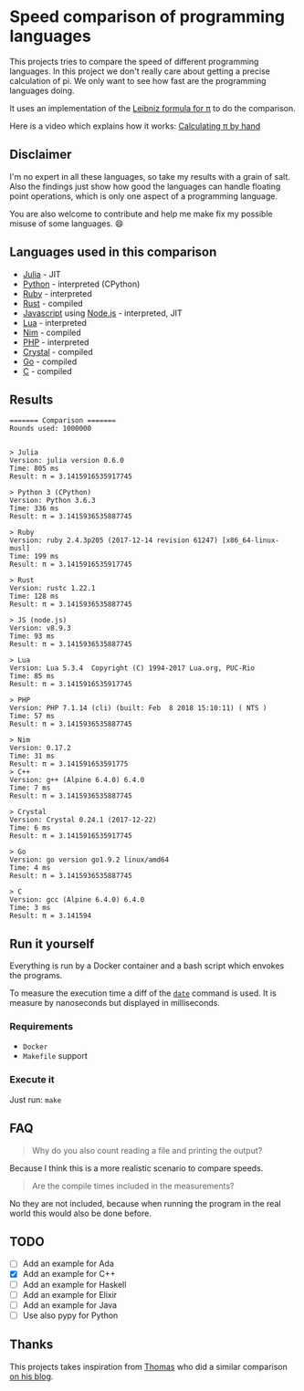 # Speed comparison of programming languages

This projects tries to compare the speed of different programming languages.
In this project we don't really care about getting a precise calculation of pi. We only want to see how fast are the programming languages doing.

It uses an implementation of the [Leibniz formula for π](https://en.wikipedia.org/wiki/Leibniz_formula_for_%CF%80) to do the comparison.

Here is a video which explains how it works: [Calculating π by hand](https://www.youtube.com/watch?v=HrRMnzANHHs)

## Disclaimer

I'm no expert in all these languages, so take my results with a grain of salt.<br>
Also the findings just show how good the languages can handle floating point operations, which is only one aspect of a programming language.

You are also welcome to contribute and help me make fix my possible misuse of some languages. :smile:

## Languages used in this comparison

- [Julia](http://julialang.org/) - JIT
- [Python](https://www.python.org/) - interpreted (CPython)
- [Ruby](https://www.ruby-lang.org/) - interpreted
- [Rust](https://www.rust-lang.org/)  - compiled
- [Javascript](https://www.ecma-international.org/publications/standards/Ecma-402.htm) using [Node.js](https://nodejs.org/) - interpreted, JIT
- [Lua](https://www.lua.org/) - interpreted
- [Nim](https://nim-lang.org/) - compiled
- [PHP](https://secure.php.net/) - interpreted
- [Crystal](https://crystal-lang.org/) - compiled
- [Go](https://golang.org/) - compiled
- [C](https://en.wikipedia.org/wiki/C_(programming_language)) - compiled

## Results

```text
======= Comparison =======
Rounds used: 1000000


> Julia
Version: julia version 0.6.0
Time: 805 ms
Result: π = 3.1415916535917745

> Python 3 (CPython)
Version: Python 3.6.3
Time: 336 ms
Result: π = 3.1415936535887745

> Ruby
Version: ruby 2.4.3p205 (2017-12-14 revision 61247) [x86_64-linux-musl]
Time: 199 ms
Result: π = 3.1415916535917745

> Rust
Version: rustc 1.22.1
Time: 128 ms
Result: π = 3.1415936535887745

> JS (node.js)
Version: v8.9.3
Time: 93 ms
Result: π = 3.1415936535887745

> Lua
Version: Lua 5.3.4  Copyright (C) 1994-2017 Lua.org, PUC-Rio
Time: 85 ms
Result: π = 3.1415916535917745

> PHP
Version: PHP 7.1.14 (cli) (built: Feb  8 2018 15:10:11) ( NTS )
Time: 57 ms
Result: π = 3.1415936535887745

> Nim
Version: 0.17.2
Time: 31 ms
Result: π = 3.141591653591775
> C++
Version: g++ (Alpine 6.4.0) 6.4.0
Time: 7 ms
Result: π = 3.1415936535887745

> Crystal
Version: Crystal 0.24.1 (2017-12-22)
Time: 6 ms
Result: π = 3.1415916535917745

> Go
Version: go version go1.9.2 linux/amd64
Time: 4 ms
Result: π = 3.1415936535887745

> C
Version: gcc (Alpine 6.4.0) 6.4.0
Time: 3 ms
Result: π = 3.141594
```

## Run it yourself

Everything is run by a Docker container and a bash script which envokes the programs.

To measure the execution time a diff of the [`date`](http://man7.org/linux/man-pages/man1/date.1.html) command is used.
It is measure by nanoseconds but displayed in milliseconds.

### Requirements

- `Docker`
- `Makefile` support

### Execute it

Just run: `make`

## FAQ

> Why do you also count reading a file and printing the output?

Because I think this is a more realistic scenario to compare speeds.

> Are the compile times included in the measurements?

No they are not included, because when running the program in the real world this would also be done before.

## TODO

- [ ] Add an example for Ada
- [x] Add an example for C++
- [ ] Add an example for Haskell
- [ ] Add an example for Elixir
- [ ] Add an example for Java
- [ ] Use also pypy for Python

## Thanks

This projects takes inspiration from [Thomas](https://www.thomaschristlieb.de) who did a similar comparison [on his blog](https://www.thomaschristlieb.de/performance-vergleich-zwischen-verschiedenen-programmiersprachen-und-systemen/).
